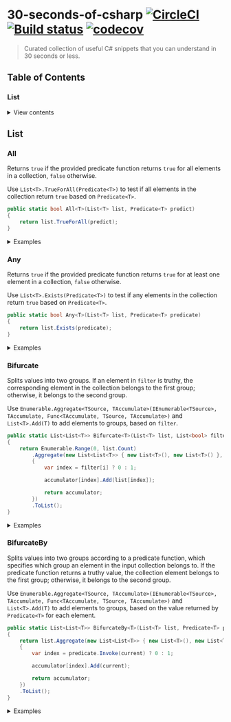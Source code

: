 # 30-seconds-of-csharp [![CircleCI](https://circleci.com/gh/Frederick-S/30-seconds-of-csharp.svg?style=shield)](https://circleci.com/gh/Frederick-S/30-seconds-of-csharp) [![Build status](https://ci.appveyor.com/api/projects/status/e58yuk2bbrmtde7c?svg=true)](https://ci.appveyor.com/project/Frederick-S/30-seconds-of-csharp) [![codecov](https://codecov.io/gh/Frederick-S/30-seconds-of-csharp/branch/master/graph/badge.svg)](https://codecov.io/gh/Frederick-S/30-seconds-of-csharp)

> Curated collection of useful C# snippets that you can understand in 30 seconds or less.

## Table of Contents

### List

<details>
<summary>View contents</summary>

* [`All`](#all)
* [`Any`](#any)
* [`Bifurcate`](#bifurcate)
* [`BifurcateBy`](#bifurcateby)

</details>

## List
### All
Returns `true` if the provided predicate function returns `true` for all elements in a collection, `false` otherwise.

Use `List<T>.TrueForAll(Predicate<T>)` to test if all elements in the collection return `true` based on `Predicate<T>`.

```cs
public static bool All<T>(List<T> list, Predicate<T> predict)
{
    return list.TrueForAll(predict);
}
```

<details>
<summary>Examples</summary>

```cs
var numbers = new List<int> { 2, 4, 6, 8, 10 };

All(numbers, x => x % 2 == 0); // true
```

</details>

### Any
Returns `true` if the provided predicate function returns `true` for at least one element in a collection, `false` otherwise.

Use `List<T>.Exists(Predicate<T>)` to test if any elements in the collection return `true` based on `Predicate<T>`.

```cs
public static bool Any<T>(List<T> list, Predicate<T> predicate)
{
    return list.Exists(predicate);
}
```

<details>
<summary>Examples</summary>

```cs
var numbers = new List<int> { 1, 2, 30 };

Any(numbers, x => x > 10); // true
```

</details>

### Bifurcate
Splits values into two groups. If an element in `filter` is truthy, the corresponding element in the collection belongs to the first group; otherwise, it belongs to the second group.

Use `Enumerable.Aggregate<TSource, TAccumulate>(IEnumerable<TSource>, TAccumulate, Func<TAccumulate, TSource, TAccumulate>)` and `List<T>.Add(T)` to add elements to groups, based on `filter`.

```cs
public static List<List<T>> Bifurcate<T>(List<T> list, List<bool> filter)
{
    return Enumerable.Range(0, list.Count)
        .Aggregate(new List<List<T>> { new List<T>(), new List<T>() }, (accumulator, i) =>
        {
            var index = filter[i] ? 0 : 1;

            accumulator[index].Add(list[index]);

            return accumulator;
        })
        .ToList();
}
```

<details>
<summary>Examples</summary>

```cs
var numbers = new List<int> { 1, 2, 3, 4, 5, 6 };
var filter = new List<bool> { true, true, true, false, false, false };

Bifurcate(numbers, filter); // { { 1, 2, 3 }, { 4, 5, 6 } }
```

</details>

### BifurcateBy
Splits values into two groups according to a predicate function, which specifies which group an element in the input collection belongs to. If the predicate function returns a truthy value, the collection element belongs to the first group; otherwise, it belongs to the second group.

Use `Enumerable.Aggregate<TSource, TAccumulate>(IEnumerable<TSource>, TAccumulate, Func<TAccumulate, TSource, TAccumulate>)` and `List<T>.Add(T)` to add elements to groups, based on the value returned by `Predicate<T>` for each element.

```cs
public static List<List<T>> BifurcateBy<T>(List<T> list, Predicate<T> predicate)
{
    return list.Aggregate(new List<List<T>> { new List<T>(), new List<T>() }, (accumulator, current) =>
    {
        var index = predicate.Invoke(current) ? 0 : 1;

        accumulator[index].Add(current);

        return accumulator;
    })
    .ToList();
}
```

<details>
<summary>Examples</summary>

```cs
var numbers = new List<int> { 1, 2, 3, 4, 5, 6 };

BifurcateBy(numbers, x => x % 2 == 0); // { { 2, 4, 6 }, { 1, 3, 5 } }
```

</details>
